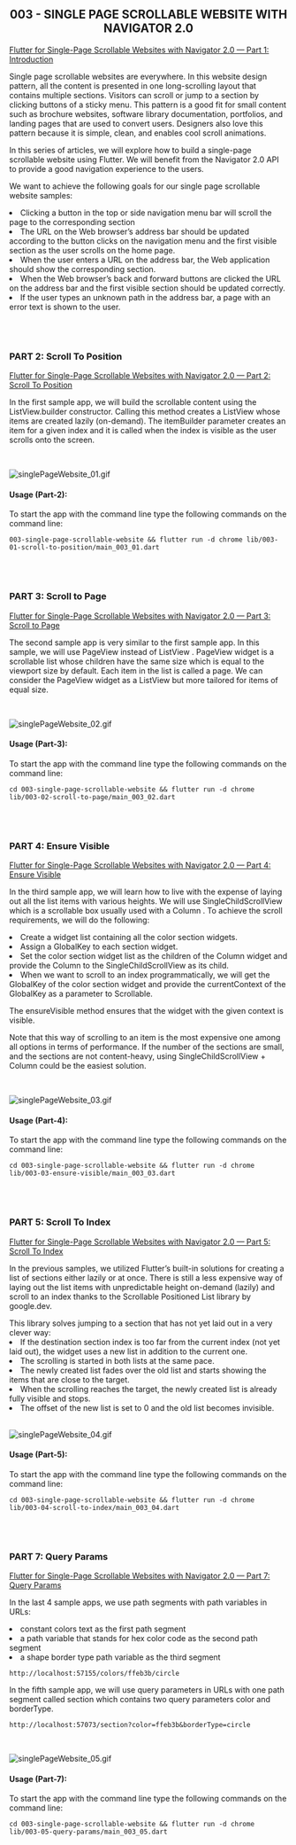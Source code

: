 <h2 align="center">003 - SINGLE PAGE SCROLLABLE WEBSITE WITH NAVIGATOR 2.0</h2>

<a href= "https://medium.com/flutter-community/flutter-for-single-page-scrollable-websites-with-navigator-2-0-part-1-introduction-c219b471bbec">Flutter for Single-Page Scrollable Websites with Navigator 2.0 — Part 1: Introduction</a>

<p>Single page scrollable websites are everywhere. In this website design pattern, all the content is presented in one long-scrolling layout that contains multiple sections. Visitors can scroll or jump to a section by clicking buttons of a sticky menu. This pattern is a good fit for small content such as brochure websites, software library documentation, portfolios, and landing pages that are used to convert users. Designers also love this pattern because it is simple, clean, and enables cool scroll animations.</p>
<p>In this series of articles, we will explore how to build a single-page scrollable website using Flutter. We will benefit from the Navigator 2.0 API to provide a good navigation experience to the users.</p>
<p>
We want to achieve the following goals for our single page scrollable website samples:
<li>Clicking a button in the top or side navigation menu bar will scroll the page to the
corresponding section</li>
<li>The URL on the Web browser’s address bar should be updated according to the button clicks on
the navigation menu and the first visible section as the user scrolls on the home page.</li>
<li>When the user enters a URL on the address bar, the Web application should show the corresponding section.</li>
<li>When the Web browser’s back and forward buttons are clicked the URL on the address bar and the first visible section should be updated correctly.</li>
<li>If the user types an unknown path in the address bar, a page with an error text is shown to the user.</li>
</p>
<br/>
<br/>

### PART 2: Scroll To Position

<a href= "https://levelup.gitconnected.com/flutter-for-single-page-scrollable-websites-with-navigator-2-0-part-2-scroll-to-position-4c09cbc9d975">Flutter for Single-Page Scrollable Websites with Navigator 2.0 — Part 2: Scroll To Position</a>

<p>In the first sample app, we will build the scrollable content using the ListView.builder constructor. Calling this method creates a ListView whose items are created lazily (on-demand). The itemBuilder parameter creates an item for a given index and it is called when the index is visible as the user scrolls onto the screen.</p>
<br/>

![singlePageWebsite_01.gif](../screenshot/singlePageWebsite_01.gif)

#### Usage (Part-2):
To start the app with the command line type the following commands on the command line:

```
003-single-page-scrollable-website && flutter run -d chrome lib/003-01-scroll-to-position/main_003_01.dart
```
<br/>
<br/>

### PART 3: Scroll to Page

<a href= "https://medium.com/geekculture/flutter-for-single-page-scrollable-websites-with-navigator-2-0-part-3-scroll-to-page-30b6c43bd41">Flutter for Single-Page Scrollable Websites with Navigator 2.0 — Part 3: Scroll to Page</a>

<p>The second sample app is very similar to the first sample app. In this sample, we will use PageView instead of ListView . PageView widget is a scrollable list whose children have the same size which is equal to the viewport size by default. Each item in the list is called a page. We can consider the PageView widget as a ListView but more tailored for items of equal size.</p>
<br/>

![singlePageWebsite_02.gif](../screenshot/singlePageWebsite_02.gif)

#### Usage (Part-3):
To start the app with the command line type the following commands on the command line:

```
cd 003-single-page-scrollable-website && flutter run -d chrome lib/003-02-scroll-to-page/main_003_02.dart
```
<br/>
<br/>

### PART 4: Ensure Visible

<a href= "https://ulusoyca.medium.com/flutter-for-single-page-scrollable-websites-with-navigator-2-0-part-4-ensure-visible-145eba88d742">Flutter for Single-Page Scrollable Websites with Navigator 2.0 — Part 4: Ensure Visible</a>

<p>In the third sample app, we will learn how to live with the expense of laying out all the list items with various heights. We will use SingleChildScrollView which is a scrollable box usually used with a Column . To achieve the scroll requirements, we will do the following:</p>
   <li>Create a widget list containing all the color section widgets.</li>
   <li>Assign a GlobalKey to each section widget.</li>
   <li>Set the color section widget list as the children of the Column widget and provide the Column to the SingleChildScrollView as its child.</li>
   <li>When we want to scroll to an index programmatically, we will get the GlobalKey of the color section widget and provide the currentContext of the GlobalKey as a parameter to Scrollable.</li>
<p>The ensureVisible method ensures that the widget with the given context is visible.</p>
<p>Note that this way of scrolling to an item is the most expensive one among all options in terms of performance. If the number of the sections are small, and the sections are not content-heavy, using SingleChildScrollView + Column could be the easiest solution.</p>
<br/>

![singlePageWebsite_03.gif](../screenshot/singlePageWebsite_03.gif)

#### Usage (Part-4):
To start the app with the command line type the following commands on the command line:

```
cd 003-single-page-scrollable-website && flutter run -d chrome lib/003-03-ensure-visible/main_003_03.dart
```
<br/>
<br/>

### PART 5: Scroll To Index

<a href= "https://ulusoyca.medium.com/flutter-for-single-page-scrollable-websites-with-navigator-2-0-part-5-scroll-to-index-c38ed06ddf08">Flutter for Single-Page Scrollable Websites with Navigator 2.0 — Part 5: Scroll To Index</a>

<p>In the previous samples, we utilized Flutter’s built-in solutions for creating a list of sections either lazily or at once. There is still a less expensive way of laying out the list items with unpredictable height on-demand (lazily) and scroll to an index thanks to the Scrollable Positioned List library by google.dev.</p>
   This library solves jumping to a section that has not yet laid out in a very clever way:
   <li>If the destination section index is too far from the current index (not yet laid out), the widget uses a new list in addition to the current one.</li>
   <li>The scrolling is started in both lists at the same pace.</li>
   <li>The newly created list fades over the old list and starts showing the items that are close to the target.</li>
   <li>When the scrolling reaches the target, the newly created list is already fully visible and stops.</li>
   <li>The offset of the new list is set to 0 and the old list becomes invisible.</li>
<br/>

![singlePageWebsite_04.gif](../screenshot/singlePageWebsite_04.gif)

#### Usage (Part-5):
To start the app with the command line type the following commands on the command line:

```
cd 003-single-page-scrollable-website && flutter run -d chrome lib/003-04-scroll-to-index/main_003_04.dart
```
<br/>
<br/>

### PART 7: Query Params

<a href= "https://ulusoyca.medium.com/flutter-for-single-page-scrollable-websites-with-navigator-2-0-part-7-query-params-deb0acfe09fa">Flutter for Single-Page Scrollable Websites with Navigator 2.0 — Part 7: Query Params</a>

<p>In the last 4 sample apps, we use path segments with path variables in URLs:</p>
<li>constant colors text as the first path segment</li>
<li>a path variable that stands for hex color code as the second path segment</li>
<li>a shape border type path variable as the third segment</li>

```
http://localhost:57155/colors/ffeb3b/circle
```

<p>In the fifth sample app, we will use query parameters in URLs with one path segment called section which contains two query parameters color and borderType.</p>

```
http://localhost:57073/section?color=ffeb3b&borderType=circle
```

<br/>

![singlePageWebsite_05.gif](../screenshot/singlePageWebsite_05.gif)

#### Usage (Part-7):
To start the app with the command line type the following commands on the command line:

```
cd 003-single-page-scrollable-website && flutter run -d chrome lib/003-05-query-params/main_003_05.dart
```